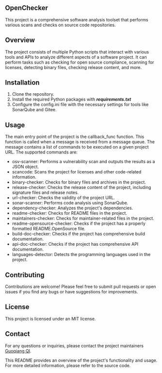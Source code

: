 ## OpenChecker
This project is a comprehensive software analysis toolset that performs various scans and checks on source code repositories.

## Overview
The project consists of multiple Python scripts that interact with various tools and APIs to analyze different aspects of a software project. It can perform tasks such as checking for open source compliance, scanning for licenses, detecting binary files, checking release content, and more.

## Installation
1. Clone the repository.
2. Install the required Python packages with ***requirements.txt***
3. Configure the config.ini file with the necessary settings for tools like SonarQube and Gitee.

## Usage
The main entry point of the project is the callback_func function. This function is called when a message is received from a message queue. The message contains a list of commands to be executed on a given project URL.
The supported commands are:
-  osv-scanner: Performs a vulnerability scan and outputs the results as a JSON object.
- scancode: Scans the project for licenses and other code-related information.
- binary-checker: Checks for binary files and archives in the project.
- release-checker: Checks the release content of the project, including signature files and release notes.
- url-checker: Checks the validity of the project URL.
- sonar-scanner: Performs code analysis using SonarQube.
- dependency-checker: Analyzes the project's dependencies.
- readme-checker: Checks for README files in the project.
- maintainers-checker: Checks for maintainer-related files in the project.
- readme-opensource-checker: Checks if the project has a properly formatted README.OpenSource file.
- build-doc-checker: Checks if the project has comprehensive build documentation.
- api-doc-checker: Checks if the project has comprehensive API documentation.
- languages-detector: Detects the programming languages used in the project.

## Contributing
Contributions are welcome! Please feel free to submit pull requests or open issues if you find any bugs or have suggestions for improvements.

## License
This project is licensed under an MIT license.

## Contact
For any questions or inquiries, please contact the project maintainers [Guoqiang QI](guoqiang.qi1@gmail.com).

This README provides an overview of the project's functionality and usage. For more detailed information, please refer to the source code.